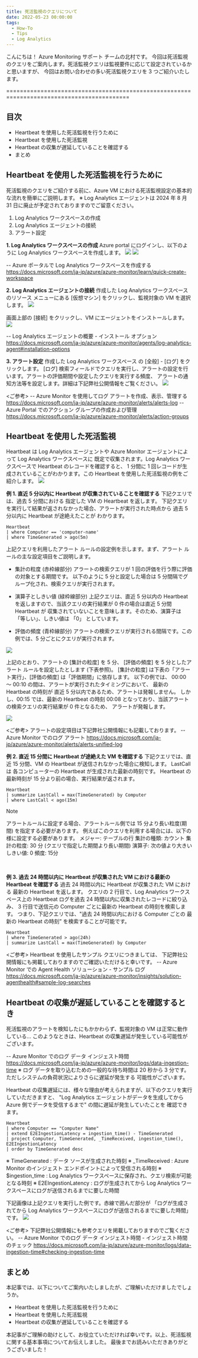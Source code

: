 ```yaml
---
title: 死活監視のクエリについて
date: 2022-05-23 00:00:00
tags:
  - How-To
  - Tips
  - Log Analytics
---
```


こんにちは！ Azure Monitoring サポート チームの北村です。
今回は死活監視のクエリをご案内します。死活監視クエリは監視要件に応じて設定されているかと思いますが、
今回はお問い合わせの多い死活監視クエリを 3 つご紹介いたします。

==========================================================================================

<!-- more -->

## 目次
- Heartbeat を使用した死活監視を行うために
- Heartbeat を使用した死活監視
- Heartbeat の収集が遅延していることを確認する
- まとめ

## Heartbeat を使用した死活監視を行うために
死活監視のクエリをご紹介する前に、Azure VM における死活監視設定の基本的な流れを簡単にご説明します。
※ Log Analytics エージェントは 2024 年 8 月 31 日に廃止が予定されておりますのでご留意ください。

1. Log Analytics ワークスペースの作成
2. Log Analytics エージェントの接続
3. アラート設定

**1. Log Analytics ワークスペースの作成**
Azure portal にログインし、以下のように Log Analytics ワークスペースを作成します。
![](./MonitorVM/image01.png)
![](./MonitorVM/image02.png)

-- Azure ポータルで Log Analytics ワークスペースを作成する
https://docs.microsoft.com/ja-jp/azure/azure-monitor/learn/quick-create-workspace


**2. Log Analytics エージェントの接続**
作成した Log Analytics ワークスペースのリソース メニューにある [仮想マシン] をクリックし、監視対象の VM を選択します。
![](./MonitorVM/image03.png)

画面上部の [接続] をクリックし、VM にエージェントをインストールします。
![](./MonitorVM/image04.png)

-- Log Analytics エージェントの概要 - インストール オプション
https://docs.microsoft.com/ja-jp/azure/azure-monitor/agents/log-analytics-agent#installation-options


**3. アラート設定**
作成した Log Analytics ワークスペース の [全般] - [ログ] をクリックします。
[ログ] 検索フィールドでクエリを実行し、アラートの設定を行います。アラートの評価期間や設定したクエリを実行する頻度、
アラートの通知方法等を設定します。詳細は下記弊社公開情報をご覧ください。
![](./MonitorVM/image05.png)

<ご参考>
-- Azure Monitor を使用してログ アラートを作成、表示、管理する
https://docs.microsoft.com/ja-jp/azure/azure-monitor/alerts/alerts-log
-- Azure Portal でのアクション グループの作成および管理
https://docs.microsoft.com/ja-jp/azure/azure-monitor/alerts/action-groups
<br>


## Heartbeat を使用した死活監視
Heartbeat は Log Analytics エージェントや Azure Monitor エージェントによって Log Analytics ワークスペースに
既定で収集されます。Log Analytics ワークスペースで Heartbeat のレコードを確認すると、
1 分間に 1 回レコードが生成されていることがわかります。この Heartbeat を使用した死活監視の例をご紹介します。
![](./MonitorVM/image06.png)

**例 1. 直近 5 分以内に Heartbeat が収集されていることを確認する**
下記クエリでは、過去 5 分間における 指定した VM の Heartbeat を返します。
下記クエリを実行して結果が返されなかった場合、アラートが実行された時点から 過去 5 分以内に Heartbeat が途絶えたことが
わかります。

```
Heartbeat
| where Computer == 'computer-name'
| where TimeGenerated > ago(5m)
```

上記クエリを利用したアラート ルールの設定例を示します。まず、アラート ルールの主な設定項目をご説明します。

- 集計の粒度 (赤枠線部分)
アラートの検索クエリが 1 回の評価を行う際に評価の対象とする期間です。
以下のように 5 分と設定した場合は 5 分間隔でグループ化され、検索クエリが実行されます。
 
- 演算子としきい値 (緑枠線部分)
上記クエリは、直近 5 分以内の Heartbeat を返しますので、当該クエリの実行結果が 0 件の場合は直近 5 分間 Heartbeat が
収集されていないことを意味します。そのため、演算子は 「等しい」、しきい値は 「0」 としています。
 
- 評価の頻度 (青枠線部分)
アラートの検索クエリが実行される間隔です。この例では、5 分ごとにクエリが実行されます。

![](./MonitorVM/image07.jpg)



上記のとおり、アラートの [集計の粒度] を 5 分、 [評価の頻度] を 5 分としたアラート ルールを設定したとします (下表参照)。 
[集計の粒度] は下表の「アラート実行」、[評価の頻度] は「評価期間」に依存します。
以下の例では、 00:00 ～ 00:10 の間は、アラートが実行されたタイミングにおいて、
最新の Heartbeat の時刻が 直近 5 分以内であるため、アラートは発報しません。
しかし、00:15 では、最新の Heartbeat の時刻 00:08 となっており、当該アラートの検索クエリの実行結果が 0 件となるため、
アラートが発報します。

![](./MonitorVM/image08.png)

<ご参考>
アラートの設定項目は下記弊社公開情報にも記載しております。
-- Azure Monitor でのログ アラート
https://docs.microsoft.com/ja-jp/azure/azure-monitor/alerts/alerts-unified-log
<br>


**例 2. 直近 15 分間に Heartbeat が途絶えた VM を確認する**
下記クエリでは、直近 15 分間、VM の Heartbeat が送信されなかった場合に検知します。
LastCall は 各コンピューターの Heartbeat が生成された最新の時刻です。
Heartbeat の最新時刻が 15 分より前の場合、実行結果が返されます。

```
Heartbeat
| summarize LastCall = max(TimeGenerated) by Computer 
| where LastCall < ago(15m)
```

> [!NOTE]
> アラートルールに設定する場合、アラートルール側では 15 分より長い粒度(期間) を指定する必要があります。
> 例えばこのクエリを利用する場合には、以下の様に設定する必要があります。
> メジャー: テーブルの行
> 集計の種類: カウント
> 集計の粒度: 30 分 (クエリで指定した期間より長い期間)
> 演算子: 次の値より大きい
> しきい値: 0
> 頻度: 15分
<br>


**例 3. 過去 24 時間以内に Heartbeat が収集された VM における最新の Heartbeat を確認する**
過去 24 時間以内に Heartbeat が収集された VM における 最新の Heartbeat を返します。
クエリの 2 行目で、Log Analytics ワークスペース上の Heartbeat ログを過去 24 時間以内に収集されたレコードに絞り込み、
3 行目で送信元の Computer ごとに最新の Heartbeat の時刻を検索します。
つまり、下記クエリでは、"過去 24 時間以内における Computer ごとの 最新の Heartbeat の時刻” を検索することが可能です。
 
```
Heartbeat
| where TimeGenerated > ago(24h)
| summarize LastCall = max(TimeGenerated) by Computer
```

<ご参考>
Heartbeat を使用したサンプル クエリにつきましては、
下記弊社公開情報にも掲載しておりますのでご確認いただけると幸いです。
-- Azure Monitor での Agent Health ソリューション - サンプル ログ
https://docs.microsoft.com/ja-jp/azure/azure-monitor/insights/solution-agenthealth#sample-log-searches 
<br>


## Heartbeat の収集が遅延していることを確認するとき
死活監視のアラートを検知したにもかかわらず、監視対象の VM は正常に動作している…
このようなときは、Heartbeat の収集遅延が発生している可能性がございます。
 
-- Azure Monitor でのログ データ インジェスト時間
https://docs.microsoft.com/ja-jp/azure/azure-monitor/logs/data-ingestion-time
※ ログ データを取り込むための一般的な待ち時間は 20 秒から 3 分です。ただしシステムの負荷状況によりさらに遅延が発生する
可能性がございます。
 
 
Heartbeat の収集遅延には、様々な理由が考えられますが、以下のクエリを実行していただきますと、
"Log Analytics エージェントがデータを生成してから Azure 側でデータを受信するまで" の間に遅延が発生していたことを
確認できます。
 
```
Heartbeat 
| where Computer == "Computer Name"
| extend E2EIngestionLatency = ingestion_time() - TimeGenerated
| project Computer, TimeGenerated, _TimeReceived, ingestion_time(), E2EIngestionLatency
| order by TimeGenerated desc
```
 
※ TimeGenerated : データ ソースが生成された時刻
※ _TimeReceived : Azure Monitor のインジェスト エンドポイントによって受信される時刻
※ $ingestion_time : Log Analytics ワークスペースに保存され、クエリ検索が可能となる時刻
※ E2EIngestionLatency : ログが生成されてから Log Analytics ワークスペースにログが送信されるまでに要した時間
 
下記画像は上記クエリを実行した例です。赤線で囲んだ部分が
「ログが生成されてから Log Analytics ワークスペースにログが送信されるまでに要した時間」です。
![](./MonitorVM/image09.png)

<ご参考>
下記弊社公開情報にも参考クエリを掲載しておりますのでご覧ください。
-- Azure Monitor でのログ データ インジェスト時間 - インジェスト時間のチェック
https://docs.microsoft.com/ja-jp/azure/azure-monitor/logs/data-ingestion-time#checking-ingestion-time
 
 
## まとめ
本記事では、以下についてご案内いたしましたが、ご理解いただけましたでしょうか。
 
- Heartbeat を使用した死活監視を行うために
- Heartbeat を使用した死活監視
- Heartbeat の収集が遅延していることを確認する
 
本記事がご理解の助けとして、お役立ていただければ幸いです。以上、死活監視に関する基本事項についてお伝えしました。
最後までお読みいただきありがとうございました！
